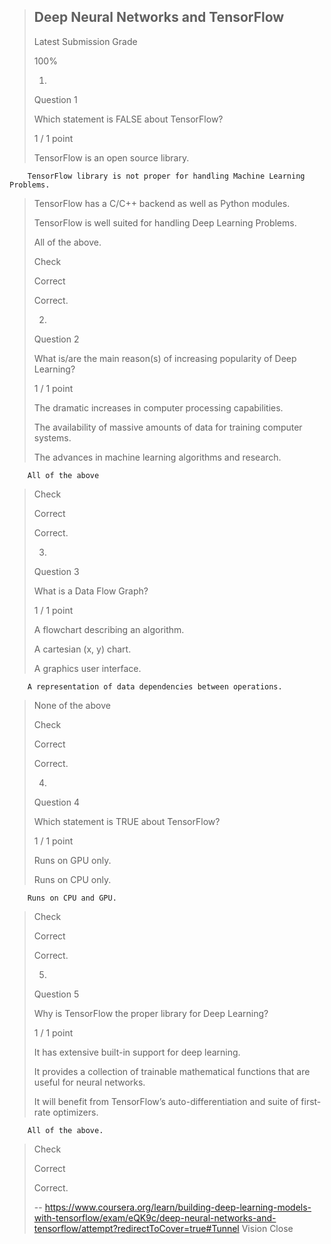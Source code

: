 > ## Deep Neural Networks and TensorFlow
> 
> Latest Submission Grade
> 
> 100%
> 
> 1.
> 
> Question 1
> 
> Which statement is FALSE about TensorFlow?
> 
> 1 / 1 point
> 
>  TensorFlow is an open source library. 
> 

        TensorFlow library is not proper for handling Machine Learning Problems. 
> 
>  TensorFlow has a C/C++ backend as well as Python modules. 
> 
>  TensorFlow is well suited for handling Deep Learning Problems. 
> 
>  All of the above. 
> 
> Check
> 
> Correct
> 
> Correct.
> 
> 2.
> 
> Question 2
> 
> What is/are the main reason(s) of increasing popularity of Deep Learning?
> 
> 1 / 1 point
> 
>  The dramatic increases in computer processing capabilities. 
> 
>  The availability of massive amounts of data for training computer systems. 
> 
>  The advances in machine learning algorithms and research. 
> 

        All of the above 
> 
> Check
> 
> Correct
> 
> Correct.
> 
> 3.
> 
> Question 3
> 
> What is a Data Flow Graph?
> 
> 1 / 1 point
> 
>  A flowchart describing an algorithm. 
> 
>  A cartesian (x, y) chart. 
> 
>  A graphics user interface. 
> 

        A representation of data dependencies between operations. 
> 
>  None of the above 
> 
> Check
> 
> Correct
> 
> Correct.
> 
> 4.
> 
> Question 4
> 
> Which statement is TRUE about TensorFlow?
> 
> 1 / 1 point
> 
>  Runs on GPU only. 
> 
>  Runs on CPU only. 
> 

        Runs on CPU and GPU. 
> 
> Check
> 
> Correct
> 
> Correct.
> 
> 5.
> 
> Question 5
> 
> Why is TensorFlow the proper library for Deep Learning?
> 
> 1 / 1 point
> 
>  It has extensive built-in support for deep learning. 
> 
>  It provides a collection of trainable mathematical functions that are useful for neural networks. 
> 
>  It will benefit from TensorFlow’s auto-differentiation and suite of first-rate optimizers. 
> 

        All of the above. 
> 
> Check
> 
> Correct
> 
> Correct.
>
> -- https://www.coursera.org/learn/building-deep-learning-models-with-tensorflow/exam/eQK9c/deep-neural-networks-and-tensorflow/attempt?redirectToCover=true#Tunnel Vision Close
